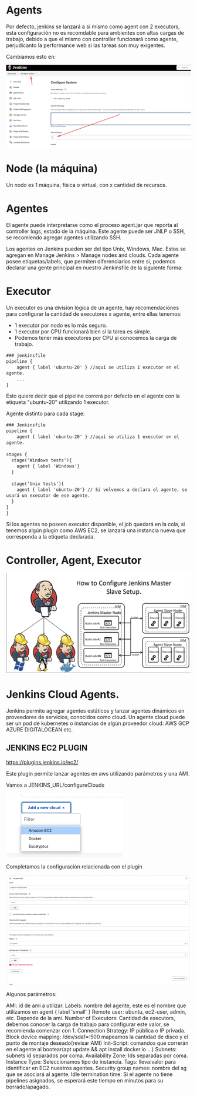 # Agents

Por defecto, jenkins se lanzará a si mismo como agent con 2 executors, esta configuración no es recomdable para ambientes con altas cargas de trabajo, debido a que el mismo con controller funcionará como agente, perjudicanto la performance web si las tareas son muy exigentes.

Cambiamos esto en:

![jenkins url](/images/default-executors.png)

# Node (la máquina)

Un nodo es 1 máquina, física o virtual, con x cantidad de recursos.

# Agentes

El agente puede interpretarse como el proceso agent.jar que reporta al controller logs, estado de la máquina. Este agente puede ser JNLP o SSH, se recomiendo agregar agentes utilizando SSH.

Los agentes en Jenkins pueden ser del tipo Unix, Windows, Mac. Estos se agregan en Manage Jenkins > Manage nodes and clouds. Cada agente posee etiquetas/labels, que permiten diferenciarlos entre si, podemos declarar una gente principal en nuestro Jenkinsfile de la siguiente forma:

# Executor

Un executor es una división lógica de un agente, hay recomendaciones para configurar la cantidad de executores x agente, entre ellas tenemos:

- 1 executor por nodo es lo más seguro.
- 1 executor por CPU funcionará bien si la tarea es simple.
- Podemos tener más executores por CPU si conocemos la carga de trabajo.

```
### jenkinsfile
pipeline {
    agent { label 'ubuntu-20' } //aquí se utiliza 1 executor en el agente.
    ...
}
```

Esto quiere decir que el pipeline correrá por defecto en el agente con la etiqueta "ubuntu-20" utilizando 1 executor.

Agente distinto para cada stage:

```
### Jenkinsfile
pipeline {
    agent { label 'ubuntu-20' } //aquí se utiliza 1 executor en el agente.

stages {
  stage('Windows tests'){
    agent { label 'Windows'}
  }

  stage('Unix tests'){
    agent { label 'ubuntu-20'} // Si volvemos a declara el agente, se usará un executor de ese agente.
  }
}
}
```

Si los agentes no poseen executor disponible, el job quedará en la cola, si tenemos algún plugin como AWS EC2, se lanzará una instancia nueva que corresponda a la etiqueta declarada.


# Controller, Agent, Executor

![Agentes](/images/agentes.png)

# Jenkins Cloud Agents.

Jenkins permite agregar agentes estáticos y lanzar agentes dinámicos en proveedores de servicios, conocidos como cloud. Un agente cloud puede ser un pod de kubernetes o instancias de algún proveedor cloud: AWS GCP AZURE DIGITALOCEAN etc.

## JENKINS EC2 PLUGIN

https://plugins.jenkins.io/ec2/

Este plugin permite lanzar agentes en aws utilizando parámetros y una AMI.

Vamos a JENKINS_URL/configureClouds

![add-cloud](/images/add-cloud.png)

Completamos la configuración relacionada con el plugin

![ec2-settings](/images/ec2-settings.png)

Algunos parámetros:

AMI: id de ami a utilizar.
Labels: nombre del agente, este es el nombre que utilizamos en agent { label 'small' }
Remote user: ubuntu, ec2-user, admin, etc. Depende de la ami.
Number of Executors: Cantidad de executors, debemos conocer la carga de trabajo para configurar este valor, se recomienda comenzar con 1.
Connection Strategy: IP pública o IP privada.
Block device mapping: /dev/sda1=:500 mapeamos la cantidad de disco y el punto de montaje deseado(revisar AMI)
Init-Script: comandos que correrán en el agente al bootear(apt update && apt install docker.io ...)
Subnets: subnets id separados por coma.
Availability Zone: Ids separadas por coma.
Instance Type: Seleccionamos tipo de instancia.
Tags: lleva:valor para identificar en EC2 nuestros agentes.
Security group names: nombre del sg que se asociará al agente.
Idle termination time: Si el agente no tiene pipelines asignados, se esperará este tiempo en minutos para su borrado/apagado.
